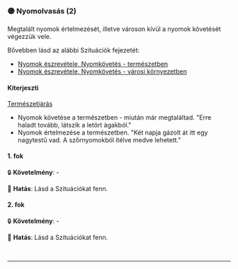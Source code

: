 ### 🟣 Nyomolvasás (2)

Megtalált nyomok értelmezését, illetve városon kívül a nyomok követését végezzük vele.

Bővebben lásd az alábbi Szituációk fejezetét:
- [Nyomok észrevétele, Nyomkövetés - természetben](../152_01_nyomok_nyomkovetes_termeszet.md)
- [Nyomok észrevétele, Nyomkövetés - városi környezetben](../152_02_nyomok_nyomkovetes_varos.md)

#### Kiterjeszti

[Természetjárás](../kepzettsegek.szekunder/termeszetjaras.md)
- Nyomok követése a természetben - miután már megtaláltad. "Erre haladt tovább, látszik a letört ágakból."
- Nyomok értelmezése a természetben. "Két napja gázolt át itt egy nagytestű vad. A szőrnyomokból ítélve medve lehetett."
#### 1. fok

🔒 **Követelmény**: -

🌟 **Hatás**: Lásd a Szituációkat fenn.

#### 2. fok

🔒 **Követelmény**: -

🌟 **Hatás**: Lásd a Szituációkat fenn.

<br />

---

